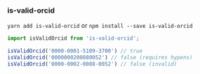 ### is-valid-orcid

`yarn add is-valid-orcid` or `npm install --save is-valid-orcid`

```typescript
import isValidOrcid from 'is-valid-orcid';

isValidOrcid('0000-0001-5109-3700') // true
isValidOrcid('0000000200880052') // false (requires hypens)
isValidOrcid('0000-0002-0088-0052') // false (invalid)
```
